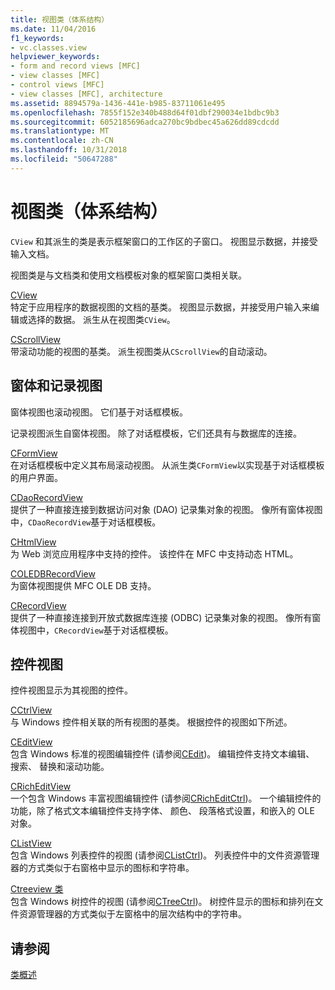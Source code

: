 ```yaml
---
title: 视图类（体系结构）
ms.date: 11/04/2016
f1_keywords:
- vc.classes.view
helpviewer_keywords:
- form and record views [MFC]
- view classes [MFC]
- control views [MFC]
- view classes [MFC], architecture
ms.assetid: 8894579a-1436-441e-b985-83711061e495
ms.openlocfilehash: 7855f152e340b488d64f01dbf290034e1bdbc9b3
ms.sourcegitcommit: 6052185696adca270bc9bdbec45a626dd89cdcdd
ms.translationtype: MT
ms.contentlocale: zh-CN
ms.lasthandoff: 10/31/2018
ms.locfileid: "50647288"
---
```

# <a name="view-classes-architecture"></a>视图类（体系结构）

`CView` 和其派生的类是表示框架窗口的工作区的子窗口。 视图显示数据，并接受输入文档。

视图类是与文档类和使用文档模板对象的框架窗口类相关联。

[CView](../mfc/reference/cview-class.md)<br/>
特定于应用程序的数据视图的文档的基类。 视图显示数据，并接受用户输入来编辑或选择的数据。 派生从在视图类`CView`。

[CScrollView](../mfc/reference/cscrollview-class.md)<br/>
带滚动功能的视图的基类。 派生视图类从`CScrollView`的自动滚动。

## <a name="form-and-record-views"></a>窗体和记录视图

窗体视图也滚动视图。 它们基于对话框模板。

记录视图派生自窗体视图。 除了对话框模板，它们还具有与数据库的连接。

[CFormView](../mfc/reference/cformview-class.md)<br/>
在对话框模板中定义其布局滚动视图。 从派生类`CFormView`以实现基于对话框模板的用户界面。

[CDaoRecordView](../mfc/reference/cdaorecordview-class.md)<br/>
提供了一种直接连接到数据访问对象 (DAO) 记录集对象的视图。 像所有窗体视图中，`CDaoRecordView`基于对话框模板。

[CHtmlView](../mfc/reference/chtmlview-class.md)<br/>
为 Web 浏览应用程序中支持的控件。 该控件在 MFC 中支持动态 HTML。

[COLEDBRecordView](../mfc/reference/coledbrecordview-class.md)<br/>
为窗体视图提供 MFC OLE DB 支持。

[CRecordView](../mfc/reference/crecordview-class.md)<br/>
提供了一种直接连接到开放式数据库连接 (ODBC) 记录集对象的视图。 像所有窗体视图中，`CRecordView`基于对话框模板。

## <a name="control-views"></a>控件视图

控件视图显示为其视图的控件。

[CCtrlView](../mfc/reference/cctrlview-class.md)<br/>
与 Windows 控件相关联的所有视图的基类。 根据控件的视图如下所述。

[CEditView](../mfc/reference/ceditview-class.md)<br/>
包含 Windows 标准的视图编辑控件 (请参阅[CEdit](../mfc/reference/cedit-class.md))。 编辑控件支持文本编辑、 搜索、 替换和滚动功能。

[CRichEditView](../mfc/reference/cricheditview-class.md)<br/>
一个包含 Windows 丰富视图编辑控件 (请参阅[CRichEditCtrl](../mfc/reference/cricheditctrl-class.md))。 一个编辑控件的功能，除了格式文本编辑控件支持字体、 颜色、 段落格式设置，和嵌入的 OLE 对象。

[CListView](../mfc/reference/clistview-class.md)<br/>
包含 Windows 列表控件的视图 (请参阅[CListCtrl](../mfc/reference/clistctrl-class.md))。 列表控件中的文件资源管理器的方式类似于右窗格中显示的图标和字符串。

[Ctreeview 类](../mfc/reference/ctreeview-class.md)<br/>
包含 Windows 树控件的视图 (请参阅[CTreeCtrl](../mfc/reference/ctreectrl-class.md))。 树控件显示的图标和排列在文件资源管理器的方式类似于左窗格中的层次结构中的字符串。

## <a name="see-also"></a>请参阅

[类概述](../mfc/class-library-overview.md)

